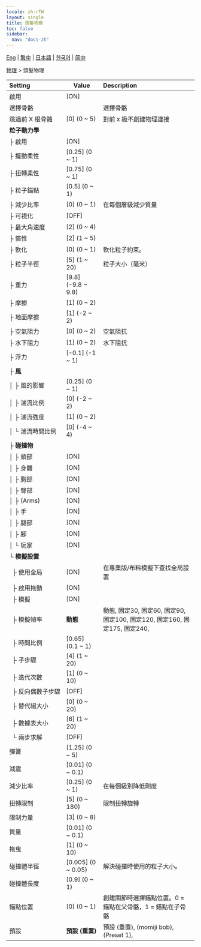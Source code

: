 ```yaml
---
locale: zh-rTW
layout: single
title: 頭髮物理
toc: false
sidebar:
  nav: "docs-zh"
---
```

[Eng](/dancexr/menu/2025.4/actor/hair_physics) | [繁中](/tw/dancexr/menu/2025.4/actor/hair_physics) | [日本語](/jp/dancexr/menu/2025.4/actor/hair_physics) | [한국어](/kr/dancexr/menu/2025.4/actor/hair_physics) | [简中](/zh/dancexr/menu/2025.4/actor/hair_physics)

[物理](../menu#物理) > 頭髮物理



| Setting | Value | Description |
| :--- | --- | :--- |
|<nobr>啟用</nobr>| [ON] | 
|<nobr>選擇骨骼</nobr>|| 選擇骨骼
|<nobr>跳過前 X 根骨骼</nobr>| [0] (0 ~ 5) | 對前 x 級不創建物理連接
|<nobr><b>粒子動力學</b></nobr>| | 
|<nobr>├&nbsp;啟用</nobr>| [ON] | 
|<nobr>├&nbsp;擺動柔性</nobr>| [0.25] (0 ~ 1) | 
|<nobr>├&nbsp;扭轉柔性</nobr>| [0.75] (0 ~ 1) | 
|<nobr>├&nbsp;粒子錨點</nobr>| [0.5] (0 ~ 1) | 
|<nobr>├&nbsp;減少比率</nobr>| [0] (0 ~ 1) | 在每個層級減少質量
|<nobr>├&nbsp;可視化</nobr>| [OFF] | 
|<nobr>├&nbsp;最大角速度</nobr>| [2] (0 ~ 4) | 
|<nobr>├&nbsp;慣性</nobr>| [2] (1 ~ 5) | 
|<nobr>├&nbsp;軟化</nobr>| [0] (0 ~ 1) | 軟化粒子約束。
|<nobr>├&nbsp;粒子半徑</nobr>| [5] (1 ~ 20) | 粒子大小（毫米）
|<nobr>├&nbsp;重力</nobr>| [9.8] (-9.8 ~ 9.8) | 
|<nobr>├&nbsp;摩擦</nobr>| [1] (0 ~ 2) | 
|<nobr>├&nbsp;地面摩擦</nobr>| [1] (-2 ~ 2) | 
|<nobr>├&nbsp;空氣阻力</nobr>| [0] (0 ~ 2) | 空氣阻抗
|<nobr>├&nbsp;水下阻力</nobr>| [1] (0 ~ 2) | 水下阻抗
|<nobr>├&nbsp;浮力</nobr>| [-0.1] (-1 ~ 1) | 
|<nobr>├&nbsp;<b>風</b></nobr>| | 
|<nobr>│&nbsp;├&nbsp;風的影響</nobr>| [0.25] (0 ~ 1) | 
|<nobr>│&nbsp;├&nbsp;湍流比例</nobr>| [0] (-2 ~ 2) | 
|<nobr>│&nbsp;├&nbsp;湍流強度</nobr>| [1] (0 ~ 2) | 
|<nobr>│&nbsp;└&nbsp;湍流時間比例</nobr>| [0] (-4 ~ 4) | 
|<nobr>├&nbsp;<b>碰撞物</b></nobr>| | 
|<nobr>│&nbsp;├&nbsp;頭部</nobr>| [ON] | 
|<nobr>│&nbsp;├&nbsp;身體</nobr>| [ON] | 
|<nobr>│&nbsp;├&nbsp;胸部</nobr>| [ON] | 
|<nobr>│&nbsp;├&nbsp;臀部</nobr>| [ON] | 
|<nobr>│&nbsp;├&nbsp;(Arms)</nobr>| [ON] | 
|<nobr>│&nbsp;├&nbsp;手</nobr>| [ON] | 
|<nobr>│&nbsp;├&nbsp;腿部</nobr>| [ON] | 
|<nobr>│&nbsp;├&nbsp;腳</nobr>| [ON] | 
|<nobr>│&nbsp;└&nbsp;玩家</nobr>| [ON] | 
|<nobr>└&nbsp;<b>模擬設置</b></nobr>| | 
|<nobr>&nbsp;&nbsp;├&nbsp;使用全局</nobr>| [ON] | 在專業版/布料模擬下查找全局設置
|<nobr>&nbsp;&nbsp;├&nbsp;啟用拖動</nobr>| [ON] | 
|<nobr>&nbsp;&nbsp;├&nbsp;模擬</nobr>| [ON] | 
|<nobr>&nbsp;&nbsp;├&nbsp;模擬幀率</nobr>| **動態** | 動態, 固定30, 固定60, 固定90, 固定100, 固定120, 固定160, 固定175, 固定240,  |
|<nobr>&nbsp;&nbsp;├&nbsp;時間比例</nobr>| [0.65] (0.1 ~ 1) | 
|<nobr>&nbsp;&nbsp;├&nbsp;子步驟</nobr>| [4] (1 ~ 20) | 
|<nobr>&nbsp;&nbsp;├&nbsp;迭代次數</nobr>| [1] (0 ~ 10) | 
|<nobr>&nbsp;&nbsp;├&nbsp;反向偶數子步驟</nobr>| [OFF] | 
|<nobr>&nbsp;&nbsp;├&nbsp;替代組大小</nobr>| [0] (0 ~ 20) | 
|<nobr>&nbsp;&nbsp;├&nbsp;數據表大小</nobr>| [6] (1 ~ 20) | 
|<nobr>&nbsp;&nbsp;└&nbsp;兩步求解</nobr>| [OFF] | 
|<nobr>彈簧</nobr>| [1.25] (0 ~ 5) | 
|<nobr>減震</nobr>| [0.01] (0 ~ 0.1) | 
|<nobr>減少比率</nobr>| [0.25] (0 ~ 1) | 在每個級別降低剛度
|<nobr>扭轉限制</nobr>| [5] (0 ~ 180) | 限制扭轉旋轉
|<nobr>限制力量</nobr>| [3] (0 ~ 8) | 
|<nobr>質量</nobr>| [0.01] (0 ~ 0.1) | 
|<nobr>拖曳</nobr>| [1] (0 ~ 10) | 
|<nobr>碰撞體半徑</nobr>| [0.005] (0 ~ 0.05) | 解決碰撞時使用的粒子大小。
|<nobr>碰撞體長度</nobr>| [0.9] (0 ~ 1) | 
|<nobr>錨點位置</nobr>| [0] (0 ~ 1) | 創建關節時選擇錨點位置。0 = 錨點在父骨骼，1 = 錨點在子骨骼
|<nobr>預設</nobr>| **預設 (重置)** | 預設 (重置), (momiji bob), (Preset 1),  |
